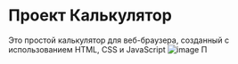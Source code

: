 # Проект Калькулятор
Это простой калькулятор для веб-браузера, созданный с использованием HTML, CSS и JavaScript
![image](https://github.com/user-attachments/assets/60dcedff-137d-4020-8c68-6259d212a9fb)
П
